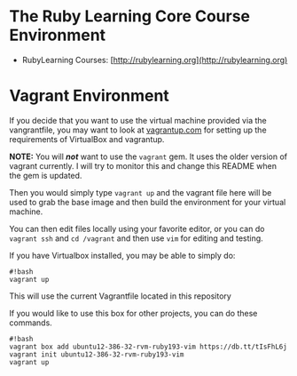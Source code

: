 # The Ruby Learning Core Course Environment

* RubyLearning Courses: [http://rubylearning.org](http://rubylearning.org)

# Vagrant Environment

If you decide that you want to use the virtual machine provided via the
vangrantfile, you may want to look at [vagrantup.com](http://vagrantup.com) for
setting up the requirements of VirtualBox and vagrantup.

**NOTE:** You will ***not*** want to use the `vagrant` gem.  It uses the older
version of vagrant currently.  I will try to monitor this and change
this README when the gem is updated.

Then you would simply type `vagrant up` and the vagrant file here will
be used to grab the base image and then build the environment for your
virtual machine.

You can then edit files locally using your favorite editor, or you can
do `vagrant ssh` and `cd /vagrant` and then use `vim` for editing and
testing.

If you have Virtualbox installed, you may be able to simply do:

```
#!bash
vagrant up
```

This will use the current Vagrantfile located in this repository

If you would like to use this box for other projects, you can do these
commands.

```
#!bash
vagrant box add ubuntu12-386-32-rvm-ruby193-vim https://db.tt/tIsFhL6j
vagrant init ubuntu12-386-32-rvm-ruby193-vim
vagrant up
```

